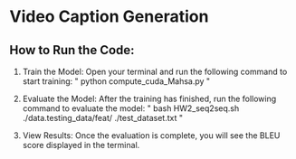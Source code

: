 # Video Caption Generation

## How to Run the Code:

1. Train the Model:
         Open your terminal and run the following command to start training:
               " python compute_cuda_Mahsa.py "

2. Evaluate the Model:
         After the training has finished, run the following command to evaluate the model:
               " bash HW2_seq2seq.sh ./data.testing_data/feat/ ./test_dataset.txt "

3. View Results: 
         Once the evaluation is complete, you will see the BLEU score displayed in the terminal.
